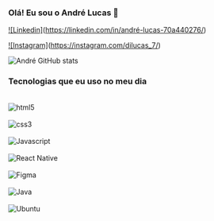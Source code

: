 
### Olá! Eu sou o André Lucas   👋

[![Linkedin]](https://img.shields.io/badge/LinkedIn-0077B5?style=for-the-badge&logo=linkedin&logoColor=white)(https://linkedin.com/in/andré-lucas-70a440276/)

[![Instagram]](https://img.shields.io/badge/Instagram-E4405F?style=for-the-badge&logo=instagram&logoColor=white)(https://instagram.com/dilucas_7/)

![André GitHub stats](https://github-readme-stats.vercel.app/api?username=Andr3-dev&show_icons=true&theme=radical)

### Tecnologias que eu uso no meu dia 

<div style="display: inline_block"><br/>
<img align="center" alt="html5" src="https://img.shields.io/badge/HTML-239120?style=for-the-badge&logo=html5&logoColor=white"/>
<div style="display: inline_block"><br/>
<img align="center" alt="css3" src="https://img.shields.io/badge/CSS3-1572B6?style=for-the-badge&logo=css3&logoColor=white"/>
<div style="display: inline_block"><br/>
<img align="center" alt="Javascript" src="https://img.shields.io/badge/JavaScript-F7DF1E?style=for-the-badge&logo=javascript&logoColor=black"/>
<div style="display: inline_block"><br/>
<img align="center" alt="React Native" src="https://img.shields.io/badge/React_Native-20232A?style=for-the-badge&logo=react&logoColor=61DAFB"/>
<div style="display: inline_block"><br/>
<img align="center" alt="Figma" src="https://img.shields.io/badge/Figma-F24E1E?style=for-the-badge&logo=figma&logoColor=white"/>
<div style="display: inline_block"><br/>
<img align="center" alt="Java" src="https://img.shields.io/badge/Java-ED8B00?style=for-the-badge&logo=openjdk&logoColor=white"/>
<div style="display: inline_block"><br/>
<img align="center" alt="Ubuntu" src="https://img.shields.io/badge/Ubuntu-E95420?style=for-the-badge&logo=ubuntu&logoColor=white"/>




